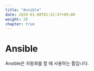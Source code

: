 ```yaml
---
title: "Ansible"
date: 2020-01-08T01:52:57+09:00
weight: 20
chapter: true
---
```


# Ansible

Ansible은 자동화를 할 때 사용하는 툴입니다.